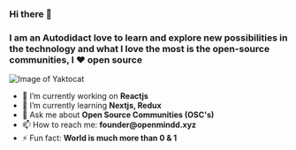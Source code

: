 ### Hi there 👋

### I am an Autodidact love to learn and explore new possibilities in the technology and what I love the most is the open-source communities, I ❤️ open source
<!--
**Adarshg315/Adarshg315** is a ✨ _special_ ✨ repository because its `README.md` (this file) appears on your GitHub profile.
-->

![Image of Yaktocat](https://sdk.bitmoji.com/render/panel/e0025372-cccf-45e4-8ab4-3abd16875933-ac1abb79-00ce-4f37-8980-c7dcd74150ec-v1.png?transparent=1&palette=1)

- 🔭 I’m currently working on __Reactjs__
- 🌱 I’m currently learning __Nextjs, Redux__
- 💬 Ask me about __Open Source Communities (OSC's)__
- 📫 How to reach me: __founder@openmindd.xyz__
- ⚡ Fun fact: __World is much more than 0 & 1__
<!-- 👯 I’m looking to collaborate on __Open Source Projects__-->
<!-- - 😄 Pronouns: ...-->
<!--  🤔 I’m looking for help with -->


